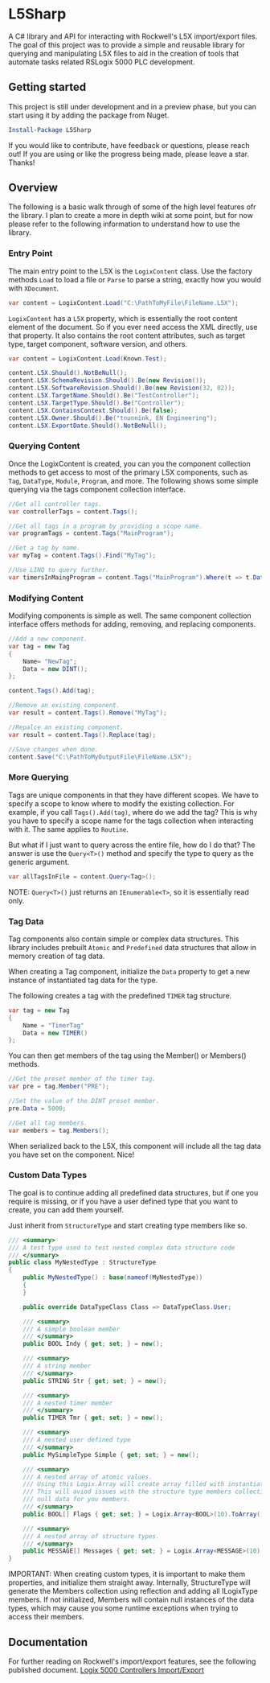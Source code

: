 

# L5Sharp
A C# library and API for interacting with Rockwell's L5X import/export files.
The goal of this project was to provide a simple and reusable library for
querying and manipulating L5X files to aid in the creation of tools that
automate tasks related RSLogix 5000 PLC development.

## Getting started
This project is still under development and in a preview phase, but you can 
start using it by adding the package from Nuget.
```powershell
Install-Package L5Sharp
```
If you would like to contribute, have feedback or questions, please reach out!
If you are using or like the progress being made, please leave a star. Thanks!


## Overview
The following is a basic walk through of some of the high level features
ofr the library. I plan to create a more in depth wiki at some point, but for
now please refer to the following information to understand how to use the
library.

### Entry Point
The main entry point to the L5X is the `LogixContent` class. 
Use the factory methods `Load` to load a file or `Parse` to parse a string,
exactly how you would with `XDocument`.
```c#
var content = LogixContent.Load("C:\PathToMyFile\FileName.L5X");
```

`LogixContent` has a `L5X` property, which is essentially the root content element
of the document. So if you ever need access the XML directly, use that property.
It also contains the root content attributes, such as target type, target component,
software version, and others.
```csharp
var content = LogixContent.Load(Known.Test);

content.L5X.Should().NotBeNull();
content.L5X.SchemaRevision.Should().Be(new Revision());
content.L5X.SoftwareRevision.Should().Be(new Revision(32, 02));
content.L5X.TargetName.Should().Be("TestController");
content.L5X.TargetType.Should().Be("Controller");
content.L5X.ContainsContext.Should().Be(false);
content.L5X.Owner.Should().Be("tnunnink, EN Engineering");
content.L5X.ExportDate.Should().NotBeNull();
```

### Querying Content 
Once the LogixContent is created, you can you the component collection methods
to get access to most of the primary L5X components, 
such as `Tag`, `DataType`, `Module`, `Program`, and more. 
The following shows some simple querying via the tags component collection interface.
```c#
//Get all controller tags. 
var controllerTags = content.Tags();

//Get all tags in a program by providing a scope name.
var programTags = content.Tags("MainProgram");

//Get a tag by name.
var myTag = content.Tags().Find("MyTag");

//Use LINQ to query further.
var timersInMaingProgram = content.Tags("MainProgram").Where(t => t.DataType == "TIMER");
```
### Modifying Content
Modifying components is simple as well. 
The same component collection interface offers methods for adding,
removing, and replacing components. 

```csharp
//Add a new component.
var tag = new Tag
{
    Name= "NewTag";
    Data = new DINT();
};

content.Tags().Add(tag);

//Remove an existing component.
var result = content.Tags().Remove("MyTag");

//Repalce an existing component.
var result = content.Tags().Replace(tag);

//Save changes when done.
content.Save("C:\PathToMyOutputFile\FileName.L5X");
```

### More Querying
Tags are unique components in that they have different scopes. 
We have to specify a scope to know where to modify the existing collection.
For example, if you call `Tags().Add(tag)`, where do we add the tag?
This is why you have to specify a scope name for the tags collection when interacting with it.
The same applies to `Routine`.

But what if I just want to query across the entire file, how do I do that?
The answer is use the `Query<T>()` method and specify the type to query as the 
generic argument.
```csharp
var allTagsInFile = content.Query<Tag>();
```
NOTE: `Query<T>()` just returns an `IEnumerable<T>`, so it is essentially read only.


### Tag Data
Tag components also contain simple or complex data structures.
This library includes prebuilt `Atomic` and `Predefined` data structures
that allow in memory creation of tag data.

When creating a Tag component, initialize the `Data` property to get
a new instance of instantiated tag data for the type.

The following creates a tag with the predefined `TIMER` tag structure.
```csharp
var tag = new Tag
{
    Name = "TimerTag"
    Data = new TIMER()
};
```

You can then get members of the tag using the Member() or Members() methods.
```csharp
//Get the preset member of the timer tag.
var pre = tag.Member("PRE");

//Set the value of the DINT preset member.
pre.Data = 5000;

//Get all tag members.
var members = tag.Members();
```
When serialized back to the L5X, this component will include all the 
tag data you have set on the component. Nice!

### Custom Data Types
The goal is to continue adding all predefined data structures, but if
one you require is missing, or if you have a user defined type that
you want to create, you can add them yourself.

Just inherit from `StructureType` and start creating type members like so.
```csharp
/// <summary>
/// A test type used to test nested complex data structure code
/// </summary>
public class MyNestedType : StructureType
{
    public MyNestedType() : base(nameof(MyNestedType))
    {
    }

    public override DataTypeClass Class => DataTypeClass.User;

    /// <summary>
    /// A simple boolean member
    /// </summary>
    public BOOL Indy { get; set; } = new();

    /// <summary>
    /// A string member
    /// </summary>
    public STRING Str { get; set; } = new();

    /// <summary>
    /// A nested timer member
    /// </summary>
    public TIMER Tmr { get; set; } = new();

    /// <summary>
    /// A nested user defined type
    /// </summary>
    public MySimpleType Simple { get; set; } = new();

    /// <summary>
    /// A nested array of atomic values. 
    /// Using this Logix.Array will create array filled with instantiated types.
    /// This will aviod issues with the structure type members collection containing
    /// null data for you members.
    /// </summary>
    public BOOL[] Flags { get; set; } = Logix.Array<BOOL>(10).ToArray();

    /// <summary>
    /// A nested array of structure types.
    /// </summary>
    public MESSAGE[] Messages { get; set; } = Logix.Array<MESSAGE>(10).ToArray();
}
```
IMPORTANT: When creating custom types, it is important to make them properties,
and initialize them straight away. Internally, StructureType will generate the 
Members collection using reflection and adding all ILogixType members. If not initialized,
Members will contain null instances of the data types, which may cause you some 
runtime exceptions when trying to access their members.

## Documentation
For further reading on Rockwell's import/export features, 
see the following published document.
[Logix 5000 Controllers Import/Export](https://literature.rockwellautomation.com/idc/groups/literature/documents/rm/1756-rm084_-en-p.pdf)

